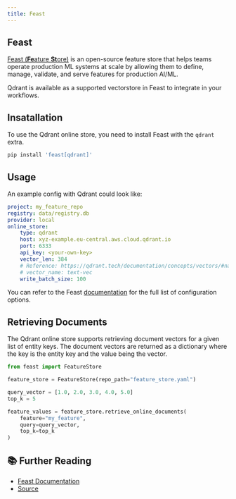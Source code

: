 ```yaml
---
title: Feast
---
```


## Feast

[Feast (**Fe**ature **St**ore)](https://docs.feast.dev) is an open-source feature store that helps teams operate production ML systems at scale by allowing them to define, manage, validate, and serve features for production AI/ML.

Qdrant is available as a supported vectorstore in Feast to integrate in your workflows.

## Insatallation

To use the Qdrant online store, you need to install Feast with the `qdrant` extra.

```bash
pip install 'feast[qdrant]'
```

## Usage

An example config with Qdrant could look like:

```yaml
project: my_feature_repo
registry: data/registry.db
provider: local
online_store:
    type: qdrant
    host: xyz-example.eu-central.aws.cloud.qdrant.io
    port: 6333
    api_key: <your-own-key>
    vector_len: 384
    # Reference: https://qdrant.tech/documentation/concepts/vectors/#named-vectors
    # vector_name: text-vec
    write_batch_size: 100
```

You can refer to the Feast [documentation](https://docs.feast.dev/reference/alpha-vector-database#configuration-and-installation) for the full list of configuration options.

## Retrieving Documents

The Qdrant online store supports retrieving document vectors for a given list of entity keys. The document vectors are returned as a dictionary where the key is the entity key and the value being the vector.

```python
from feast import FeatureStore

feature_store = FeatureStore(repo_path="feature_store.yaml")

query_vector = [1.0, 2.0, 3.0, 4.0, 5.0]
top_k = 5

feature_values = feature_store.retrieve_online_documents(
    feature="my_feature",
    query=query_vector,
    top_k=top_k
)
```

## 📚 Further Reading

- [Feast Documentation](http://docs.feast.dev/)
- [Source](https://github.com/feast-dev/feast/tree/master/sdk/python/feast/infra/online_stores/)
